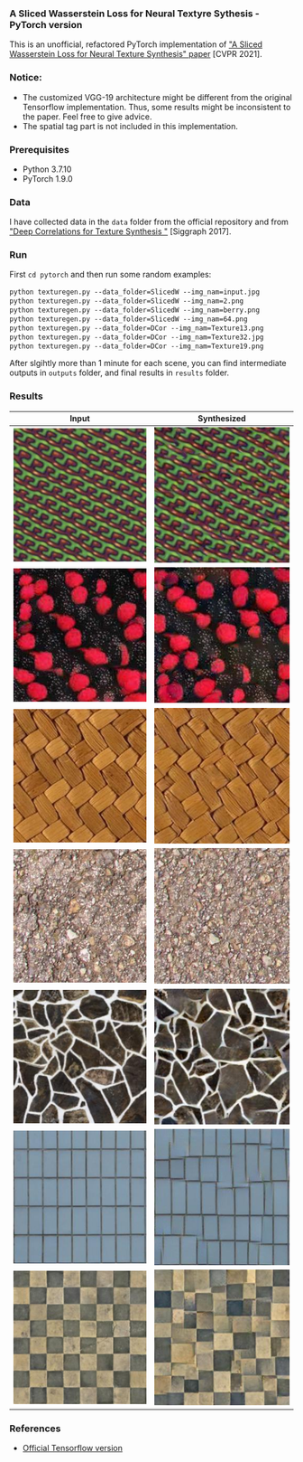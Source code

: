 ### A Sliced Wasserstein Loss for Neural Textyre Sythesis - PyTorch version

This is an unofficial, refactored PyTorch implementation of ["A Sliced Wasserstein Loss for Neural Texture Synthesis" paper](https://github.com/tchambon/A-Sliced-Wasserstein-Loss-for-Neural-Texture-Synthesis) [CVPR 2021].

### Notice:
* The customized VGG-19 architecture might be different from the original Tensorflow implementation. Thus, some results might be inconsistent to the paper. Feel free to give advice.
* The spatial tag part is not included in this implementation.

### Prerequisites
* Python 3.7.10
* PyTorch 1.9.0

### Data
I have collected data in the `data` folder from the official repository and from ["Deep Correlations for Texture Synthesis
"](https://github.com/omrysendik/DCor) [Siggraph 2017].

### Run
First `cd pytorch` and then run some random examples:
```
python texturegen.py --data_folder=SlicedW --img_nam=input.jpg
python texturegen.py --data_folder=SlicedW --img_nam=2.png
python texturegen.py --data_folder=SlicedW --img_nam=berry.png
python texturegen.py --data_folder=SlicedW --img_nam=64.png
python texturegen.py --data_folder=DCor --img_nam=Texture13.png
python texturegen.py --data_folder=DCor --img_nam=Texture32.jpg
python texturegen.py --data_folder=DCor --img_nam=Texture19.png
```
After slgihtly more than 1 minute for each scene, you can find intermediate outputs in `outputs` folder, and final results in `results` folder.


### Results

Input                      |  Synthesized
:-------------------------:|:-------------------------:
![](results/input.jpg/resized-input.jpg)  |  ![](results/input.jpg/output.jpg)
![](results/berry.png/resized-input.jpg)  |  ![](results/berry.png/output.jpg)
![](results/Texture32.jpg/resized-input.jpg)  |  ![](results/Texture32.jpg/output.jpg)
![](results/64.png/resized-input.jpg)  |  ![](results//64.png/output.jpg)
![](results/Texture19.png/resized-input.jpg)  |  ![](results/Texture19.png/output.jpg)
![](results/2.png/resized-input.jpg)  |  ![](results/2.png/output.jpg)
![](results/Texture13.png/resized-input.jpg)  |  ![](results/Texture13.png/output.jpg)

### References
* [Official Tensorflow version](https://github.com/tchambon/A-Sliced-Wasserstein-Loss-for-Neural-Texture-Synthesis)